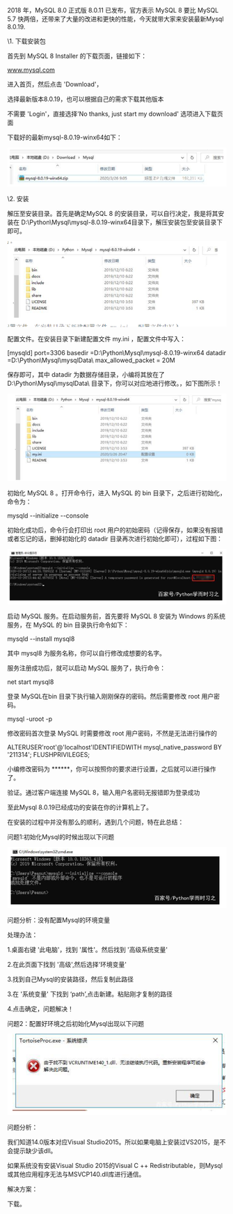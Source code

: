 2018 年，MySQL 8.0 正式版 8.0.11 已发布，官方表示 MySQL 8 要比 MySQL 5.7 快两倍，还带来了大量的改进和更快的性能，今天就带大家来安装最新Mysql 8.0.19.

\1. 下载安装包

首先到 MySQL 8 Installer 的下载页面，链接如下：

www.mysql.com

进入首页，然后点击 'Download'，

选择最新版本8.0.19，也可以根据自己的需求下载其他版本

不需要 'Login'，直接选择'No thanks, just start my download' 选项进入下载页面

下载好的最新mysql-8.0.19-winx64如下：

![image-20221019131922117](../../../Image/image-20221019131922117.png)

\2. 安装

解压至安装目录。首先是确定MySQL 8 的安装目录，可以自行决定，我是将其安装在 D:\Python\Mysql\mysql-8.0.19-winx64目录下，解压安装包至安装目录下即可。

![image-20221019131936125](../../../Image/image-20221019131936125.png)

配置文件。在安装目录下新建配置文件 my.ini ，配置文件中写入：

[mysqld] port=3306 basedir =D:\Python\Mysql\mysql-8.0.19-winx64 datadir =D:\Python\Mysql\mysqlData\ max_allowed_packet = 20M

保存即可，其中 datadir 为数据存储目录，小编将其放在了 D:\Python\Mysql\mysqlData\ 目录下，你可以对应地进行修改。，如下图所示！

![image-20221019131951048](../../../Image/image-20221019131951048.png)

初始化 MySQL 8 。打开命令行，进入 MySQL 的 bin 目录下，之后进行初始化，命令为：

mysqld --initialize --console

初始化成功后，命令行会打印出 root 用户的初始密码（记得保存，如果没有报错或者忘记的话，删掉初始化的 datadir 目录再次进行初始化即可），过程如下图：

![image-20221019132006441](../../../Image/image-20221019132006441.png)

启动 MySQL 服务。在启动服务前，首先要将 MySQL 8 安装为 Windows 的系统服务，在 MySQL 的 bin 目录执行命令如下：

mysqld --install mysql8

其中 mysql8 为服务名称，你可以自行修改成想要的名字。

服务注册成功后，就可以启动 MySQL 服务了，执行命令：

net start mysql8



登录 MySQL在bin 目录下执行输入刚刚保存的密码。然后需要修改 root 用户密码。

mysql -uroot -p



修改密码首次登录 MySQL 时需要修改 root 用户密码，不然是无法进行操作的

ALTERUSER'root'@'localhost'IDENTIFIEDWITH mysql_native_password BY '211314'; FLUSHPRIVILEGES;



小编修改密码为 ******，你可以按照你的要求进行设置，之后就可以进行操作了。

验证。通过客户端连接 MySQL 8，输入用户名密码无报错即为登录成功

至此Mysql 8.0.19已经成功的安装在你的计算机上了。

在安装的过程中并没有那么的顺利，遇到几个问题，特在此总结：

问题1:初始化Mysql的时候出现以下问题

![image-20221019132117599](../../../Image/image-20221019132117599.png)

问题分析：没有配置Mysql的环境变量

处理办法：

1.桌面右键 '此电脑'，找到 '属性'。然后找到 '高级系统变量'

2.在此页面下找到 '高级',然后选择'环境变量'

3.找到自己Mysql的安装路径，然后复制此路径

3.在 '系统变量' 下找到 ‘path’,点击新建。粘贴刚才复制的路径

4.点击确定，问题解决！

问题2：配置好环境之后初始化Mysql出现以下问题

![image-20221019132154963](../../../Image/image-20221019132154963.png)

问题分析：

我们知道14.0版本对应Visual Studio2015。所以如果电脑上安装过VS2015，是不会提示缺少该dll。

如果系统没有安装Visual Studio 2015的Visual C ++ Redistributable，则Mysql或其他应用程序无法与MSVCP140.dll库进行通信。

解决方案：

下载。

